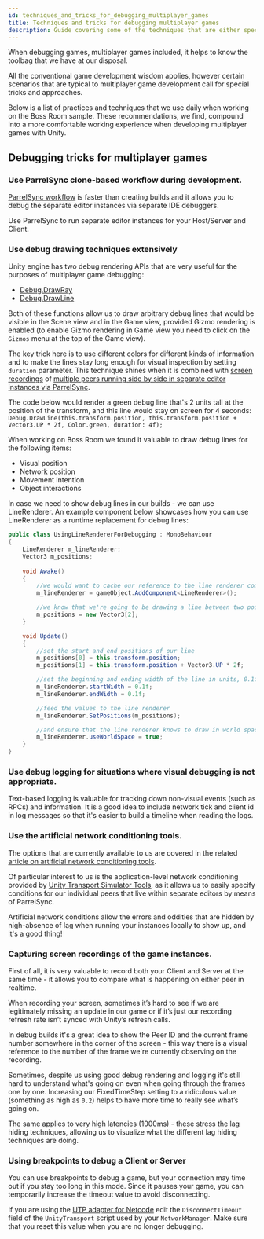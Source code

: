 ```yaml
---
id: techniques_and_tricks_for_debugging_multiplayer_games
title: Techniques and tricks for debugging multiplayer games
description: Guide covering some of the techniques that are either specific to or are useful when debugging multiplayer games.
---
```


When debugging games, multiplayer games included, it helps to know the toolbag that we have at our disposal. 

All the conventional game development wisdom applies, however certain scenarios that are typical to multiplayer game development call for special tricks and approaches.

Below is a list of practices and techniques that we use daily when working on the Boss Room sample. These recommendations, we find, compound into a more comfortable working experience when developing multiplayer games with Unity. 

## Debugging tricks for multiplayer games

### Use ParrelSync clone-based workflow during development.

[ParrelSync workflow](testing_locally.md#parrelsync) is faster than creating builds and it allows you to debug the separate editor instances via separate IDE debuggers.

Use ParrelSync to run separate editor instances for your Host/Server and Client.
 
### Use debug drawing techniques extensively

Unity engine has two debug rendering APIs that are very useful for the purposes of multiplayer game debugging:
 - [Debug.DrawRay](https://docs.unity3d.com/ScriptReference/Debug.DrawRay.html)
 - [Debug.DrawLine](https://docs.unity3d.com/ScriptReference/Debug.DrawLine.html)

Both of these functions allow us to draw arbitrary debug lines that would be visible in the Scene view and in the Game view, provided Gizmo rendering is enabled (to enable Gizmo rendering in Game view you need to click on the `Gizmos` menu at the top of the Game view).

The key trick here is to use different colors for different kinds of information and to make the lines stay long enough for visual inspection by setting `duration` parameter. This technique shines when it is combined with [screen recordings](#7-recording-the-video-of-gameplay) of [multiple peers running side by side in separate editor instances via ParrelSync](#1-use-parrelsync-workflow-during-development).

The code below would render a green debug line that's 2 units tall at the position of the transform, and this line would stay on screen for 4 seconds:
`Debug.DrawLine(this.transform.position, this.transform.position + Vector3.UP * 2f, Color.green, duration: 4f);`

When working on Boss Room we found it valuable to draw debug lines for the following items:
 - Visual position
 - Network position
 - Movement intention
 - Object interactions

In case we need to show debug lines in our builds - we can use LineRenderer. An example component below showcases how you can use LineRenderer as a runtime replacement for debug lines:

```c#
public class UsingLineRendererForDebugging : MonoBehaviour
{
    LineRenderer m_lineRenderer;
    Vector3 m_positions;
    
    void Awake()
    {
        //we would want to cache our reference to the line renderer component to avoid having to do expensive component lookup
        m_lineRenderer = gameObject.AddComponent<LineRenderer>();

        //we know that we're going to be drawing a line between two points, so we need 
        m_positions = new Vector3[2];
    }

    void Update()
    {
        //set the start and end positions of our line
        m_positions[0] = this.transform.position;
        m_positions[1] = this.transform.position + Vector3.UP * 2f;

        //set the beginning and ending width of the line in units, 0.1f corresponding to 10cm.
        m_lineRenderer.startWidth = 0.1f;
        m_lineRenderer.endWidth = 0.1f;

        //feed the values to the line renderer
        m_lineRenderer.SetPositions(m_positions);

        //and ensure that the line renderer knows to draw in world space
        m_lineRenderer.useWorldSpace = true;
    }
}
```

### Use debug logging for situations where visual debugging is not appropriate.

Text-based logging is valuable for tracking down non-visual events (such as RPCs) and information.
It is a good idea to include network tick and client id in log messages so that it's easier to build a timeline when reading the logs.

### Use the artificial network conditioning tools.

The options that are currently available to us are covered in the related [article on artificial network conditioning tools](testing_with_artificial_conditions.md).

Of particular interest to us is the application-level network conditioning provided by [Unity Transport Simulator Tools](testing_with_artificial_conditions.md#unity-transport---simulator-tools), as it allows us to easily specify conditions for our individual peers that live within separate editors by means of ParrelSync.

Artificial network conditions allow the errors and oddities that are hidden by nigh-absence of lag when running your instances locally to show up, and it's a good thing!

### Capturing screen recordings of the game instances.

First of all, it is very valuable to record both your Client and Server at the same time - it allows you to compare what is happening on either peer in realtime.

When recording your screen, sometimes it’s hard to see if we are legitimately missing an update in our game or if it’s just our recording refresh rate isn’t synced with Unity’s refresh calls. 

In debug builds it's a great idea to show the Peer ID and the current frame number somewhere in the corner of the screen - this way there is a visual reference to the number of the frame we're currently observing on the recording.

Sometimes, despite us using good debug rendering and logging it's still hard to understand what's going on even when going through the frames one by one. Increasing our FixedTimeStep setting to a ridiculous value (something as high as `0.2`) helps to have more time to really see what’s going on.

The same applies to very high latencies (1000ms) - these stress the lag hiding techniques, allowing us to visualize what the different lag hiding techniques are doing.

### Using breakpoints to debug a Client or Server

You can use breakpoints to debug a game, but your connection may time out if you stay too long in this mode. Since it pauses your game, you can temporarily increase the timeout value to avoid disconnecting. 

If you are using the [UTP adapter for Netcode](../../transport-api/introduction.md) edit the `DisconnectTimeout` field of the `UnityTransport` script used by your `NetworkManager`. Make sure that you reset this value when you are no longer debugging.
